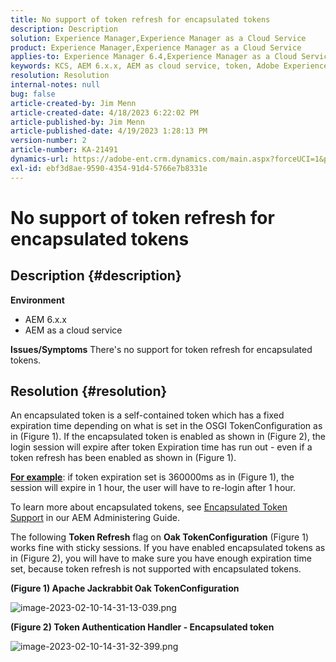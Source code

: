 ```yaml
---
title: No support of token refresh for encapsulated tokens
description: Description
solution: Experience Manager,Experience Manager as a Cloud Service
product: Experience Manager,Experience Manager as a Cloud Service
applies-to: Experience Manager 6.4,Experience Manager as a Cloud Service,Experience Manager 6.5
keywords: KCS, AEM 6.x.x, AEM as cloud service, token, Adobe Experience Manager, FAQ, encapsulated tokens, 6.4, 6.5, Experience Manager as a Cloud Service
resolution: Resolution
internal-notes: null
bug: false
article-created-by: Jim Menn
article-created-date: 4/18/2023 6:22:02 PM
article-published-by: Jim Menn
article-published-date: 4/19/2023 1:28:13 PM
version-number: 2
article-number: KA-21491
dynamics-url: https://adobe-ent.crm.dynamics.com/main.aspx?forceUCI=1&pagetype=entityrecord&etn=knowledgearticle&id=80adeee5-15de-ed11-a7c7-6045bd006b3d
exl-id: ebf3d8ae-9590-4354-91d4-5766e7b8331e
---
```

# No support of token refresh for encapsulated tokens

## Description {#description}

<b>Environment</b>
- AEM 6.x.x
- AEM as a cloud service



<b>Issues/Symptoms</b>
There's no support for token refresh for encapsulated tokens.




## Resolution {#resolution}


An encapsulated token is a self-contained token which has a fixed expiration time depending on what is set in the OSGI TokenConfiguration as in (Figure 1).
If the encapsulated token is enabled as shown in (Figure 2), the login session will expire after token Expiration time has run out - even if a token refresh has been enabled as shown in (Figure 1).

<u><b>For example</b></u>: if token expiration set is 360000ms as in (Figure 1), the session will expire in 1 hour, the user will have to re-login after 1 hour.

To learn more about encapsulated tokens, see [Encapsulated Token Support](https://experienceleague.adobe.com/docs/experience-manager-64/administering/security/encapsulated-token.html) in our AEM Administering Guide.

The following <b>Token Refresh</b> flag on <b>Oak TokenConfiguration</b> (Figure 1) works fine with sticky sessions.
If you have enabled encapsulated tokens as in (Figure 2), you will have to make sure you have enough expiration time set, because token refresh is not supported with encapsulated tokens.



<b>(Figure 1) Apache Jackrabbit Oak TokenConfiguration</b>

![image-2023-02-10-14-31-13-039.png](https://jira.corp.adobe.com/secure/attachment/9633655/image-2023-02-10-14-31-13-039.png)

<b>(Figure 2) Token Authentication Handler - Encapsulated token</b>



![image-2023-02-10-14-31-32-399.png](https://jira.corp.adobe.com/secure/attachment/9633654/image-2023-02-10-14-31-32-399.png)
